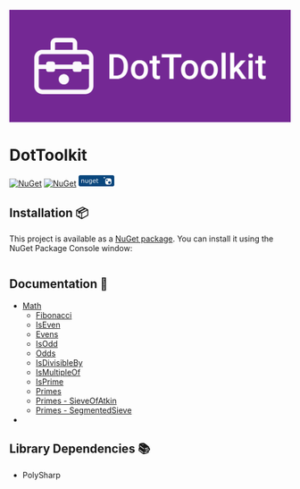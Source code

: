 ﻿![DotToolkit Cover](assets/dottoolkit-cover.svg)

# DotToolkit

[![NuGet](https://img.shields.io/nuget/dt/AlexFalconFlores.UWP.Toolkit.svg)](https://www.nuget.org/stats/packages/AlexFalconFlores.UWP.Toolkit?groupby=Version) 
[![NuGet](https://img.shields.io/nuget/vpre/AlexFalconFlores.UWP.Toolkit.svg)](https://www.nuget.org/packages/AlexFalconFlores.UWP.Toolkit/)
<a href="https://www.nuget.org/packages/AlexFalconFlores.UWP.Toolkit">
    <img src="https://raw.githubusercontent.com/alexfalconflores/alexfalconflores/main/img/nuget-banner.svg" height=20 alt="Go to Nuget"/>
</a>


## Installation 📦
This project is available as a [NuGet package](). You can install it using the NuGet Package Console window:
```bash

```

## Documentation 📖
- [Math](docs/Math.md)
    - [Fibonacci](docs/Math.md#fibonacci)
    - [IsEven](docs/Math.md#iseven)
    - [Evens](docs/Math.md#evens)
    - [IsOdd](docs/Math.md#isodd)
    - [Odds](docs/Math.md#odds)
    - [IsDivisibleBy](docs/Math.md#isdivisibleby)
    - [IsMultipleOf](docs/Math.md#ismultipleof)
    - [IsPrime](docs/Math.md#isprime)
    - [Primes](docs/Math.md#primes)
    - [Primes - SieveOfAtkin](docs/Math.md#primes---sieveofatkin)
    - [Primes - SegmentedSieve](docs/Math.md#primes---segmentedsieve)
- []()
    

## Library Dependencies 📚
- PolySharp
